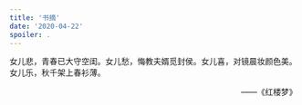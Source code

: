 ```yaml
---
title: '书摘'
date: '2020-04-22'
spoiler: .
---
```


> <p style="margin-bottom: 0px">
女儿悲，青春已大守空闺。女儿愁，悔教夫婿觅封侯。女儿喜，对镜晨妆颜色美。女儿乐，秋千架上春衫薄。</p><div style="float: inline-end">——《红楼梦》</div>